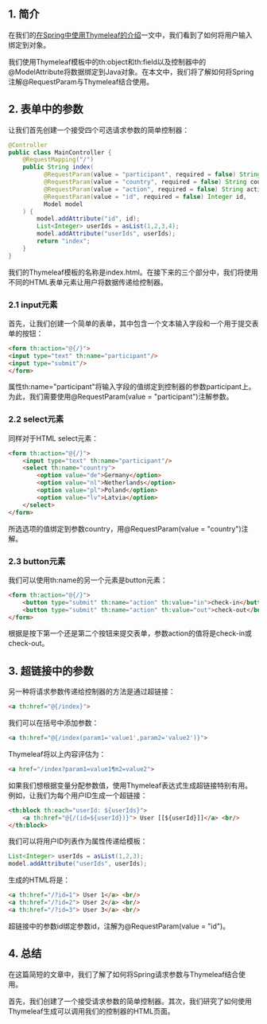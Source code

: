 ## 1. 简介

在我们的[在Spring中使用Thymeleaf的介绍](../../spring-thymeleaf-1/docs/在Spring中使用Thymeleaf的介绍.md)一文中，我们看到了如何将用户输入绑定到对象。

我们使用Thymeleaf模板中的th:object和th:field以及控制器中的@ModelAttribute将数据绑定到Java对象。在本文中，我们将了解如何将Spring注解@RequestParam与Thymeleaf结合使用。

## 2. 表单中的参数

让我们首先创建一个接受四个可选请求参数的简单控制器：

```java
@Controller
public class MainController {
    @RequestMapping("/")
    public String index(
          @RequestParam(value = "participant", required = false) String participant,
          @RequestParam(value = "country", required = false) String country,
          @RequestParam(value = "action", required = false) String action,
          @RequestParam(value = "id", required = false) Integer id,
          Model model
    ) {
        model.addAttribute("id", id);
        List<Integer> userIds = asList(1,2,3,4);
        model.addAttribute("userIds", userIds);
        return "index";
    }
}
```

我们的Thymeleaf模板的名称是index.html。在接下来的三个部分中，我们将使用不同的HTML表单元素让用户将数据传递给控制器。

### 2.1 input元素

首先，让我们创建一个简单的表单，其中包含一个文本输入字段和一个用于提交表单的按钮：

```html
<form th:action="@{/}">
<input type="text" th:name="participant"/> 
<input type="submit"/> 
</form>
```

属性th:name="participant"将输入字段的值绑定到控制器的参数participant上。为此，我们需要使用@RequestParam(value = "participant")注解参数。

### 2.2 select元素

同样对于HTML select元素：

```html
<form th:action="@{/}">
    <input type="text" th:name="participant"/>
    <select th:name="country">
        <option value="de">Germany</option>
        <option value="nl">Netherlands</option>
        <option value="pl">Poland</option>
        <option value="lv">Latvia</option>
    </select>
</form>
```

所选选项的值绑定到参数country，用@RequestParam(value = "country")注解。

### 2.3 button元素

我们可以使用th:name的另一个元素是button元素：

```html
<form th:action="@{/}">
    <button type="submit" th:name="action" th:value="in">check-in</button>
    <button type="submit" th:name="action" th:value="out">check-out</button>
</form>
```

根据是按下第一个还是第二个按钮来提交表单，参数action的值将是check-in或check-out。

## 3. 超链接中的参数

另一种将请求参数传递给控制器的方法是通过超链接：

```html
<a th:href="@{/index}">
```

我们可以在括号中添加参数：

```html
<a th:href="@{/index(param1='value1',param2='value2')}">
```

Thymeleaf将以上内容评估为：

```html
<a href="/index?param1=value1¶m2=value2">
```

如果我们想根据变量分配参数值，使用Thymeleaf表达式生成超链接特别有用。例如，让我们为每个用户ID生成一个超链接：

```html
<th:block th:each="userId: ${userIds}">
    <a th:href="@{/(id=${userId})}"> User [[${userId}]]</a> <br/>
</th:block>
```

我们可以将用户ID列表作为属性传递给模板：

```java
List<Integer> userIds = asList(1,2,3);
model.addAttribute("userIds", userIds);
```

生成的HTML将是：

```html
<a th:href="/?id=1"> User 1</a> <br/>
<a th:href="/?id=2"> User 2</a> <br/>
<a th:href="/?id=3"> User 3</a> <br/>
```

超链接中的参数id绑定参数id，注解为@RequestParam(value = "id")。

## 4. 总结

在这篇简短的文章中，我们了解了如何将Spring请求参数与Thymeleaf结合使用。

首先，我们创建了一个接受请求参数的简单控制器。其次，我们研究了如何使用Thymeleaf生成可以调用我们的控制器的HTML页面。